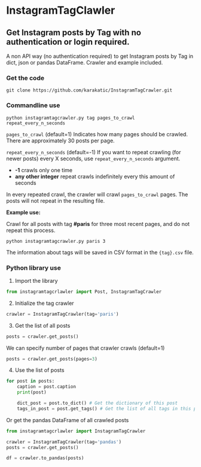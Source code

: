 # InstagramTagClawler

## Get Instagram posts by Tag with no authentication or login required.

A non API way (no authentication required) to get Instagram posts by Tag in dict, json or pandas DataFrame. Crawler and example included.

### Get the code
```
git clone https://github.com/karakatic/InstagramTagCrawler.git
```

### Commandline use
```
python instagramtagcrawler.py tag pages_to_crawl repeat_every_n_seconds
```

`pages_to_crawl` (default=1)
Indicates how many pages should be crawled. There are approximately 30 posts per page.

`repeat_every_n_seconds` (default=-1)
If you want to repeat crawling (for newer posts) every X seconds, use `repeat_every_n_seconds` argument.
- **-1** crawls only one time
- **any other integer** repeat crawls indefinitely every this amount of seconds

In every repeated crawl, the crawler will crawl `pages_to_crawl` pages. The posts will not repeat in the resulting file.

**Example use:**

Crawl for all posts with tag **#paris** for three most recent pages, and do not repeat this process.
```
python instagramtagcrawler.py paris 3
```

The information about tags will be saved in CSV format in the `{tag}.csv` file.

### Python library use

1. Import the library
```python
from instagramtagcrlawler import Post, InstagramTagCrawler
```

2. Initialize the tag crawler
```python
crawler = InstagramTagCrawler(tag='paris')
```

3. Get the list of all posts
```python
posts = crawler.get_posts()
```

We can specify number of pages that crawler crawls (default=1)
```python
posts = crawler.get_posts(pages=3)
```

4. Use the list of posts
```python
for post in posts:
    caption = post.caption
    print(post)

    dict_post = post.to_dict() # Get the dictionary of this post
    tags_in_post = post.get_tags() # Get the list of all tags in this post
```

Or get the pandas DataFrame of all crawled posts
```python
from instagramtagcrlawler import InstagramTagCrawler

crawler = InstagramTagCrawler(tag='pandas')
posts = crawler.get_posts()

df = crawler.to_pandas(posts)
```